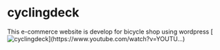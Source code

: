 # cyclingdeck
 This e-commerce website is develop for bicycle shop using wordpress
[![cyclingdeck](https://img.youtube.com/vi/YOUTUBE_VI...)](https://www.youtube.com/watch?v=YOUTU...)
